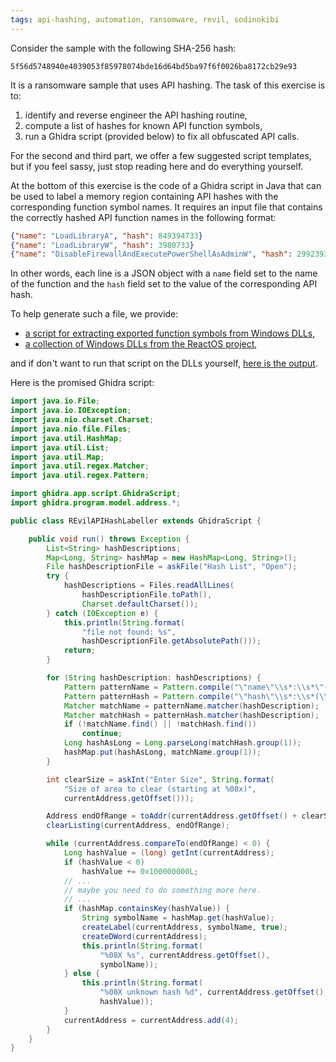 ```yaml
---
tags: api-hashing, automation, ransomware, revil, sodinokibi
---
```

Consider the sample with the following SHA-256 hash:
```
5f56d5748940e4039053f85978074bde16d64bd5ba97f6f0026ba8172cb29e93
```
It is a ransomware sample that uses API hashing. The task of this exercise is to:

1. identify and reverse engineer the API hashing routine,
2. compute a list of hashes for known API function symbols,
3. run a Ghidra script (provided below) to fix all obfuscated API calls.

For the second and third part, we offer a few suggested script templates, but if you feel sassy,
just stop reading here and do everything yourself.

At the bottom of this exercise is the code of a Ghidra script in Java that can be used to label a
memory region containing API hashes with the corresponding function symbol names. It requires an
input file that contains the correctly hashed API function names in the following format:
```json
{"name": "LoadLibraryA", "hash": 849394733}
{"name": "LoadLibraryW", "hash": 3980733}
{"name": "DisableFirewallAndExecutePowerShellAsAdminW", "hash": 299239333}
```
In other words, each line is a JSON object with a `name` field set to the name of the function and
the `hash` field set to the value of the corresponding API hash.

To help generate such a file, we provide:
- [a script for extracting exported function symbols from Windows DLLs][dlls-crawler],
- [a collection of Windows DLLs from the ReactOS project][dlls],

and if don't want to run that script on the DLLs yourself, [here is the output][dlls-crawled].

Here is the promised Ghidra script:
```java
import java.io.File;
import java.io.IOException;
import java.nio.charset.Charset;
import java.nio.file.Files;
import java.util.HashMap;
import java.util.List;
import java.util.Map;
import java.util.regex.Matcher;
import java.util.regex.Pattern;

import ghidra.app.script.GhidraScript;
import ghidra.program.model.address.*;

public class REvilAPIHashLabeller extends GhidraScript {

	public void run() throws Exception {
		List<String> hashDescriptions;
		Map<Long, String> hashMap = new HashMap<Long, String>();
		File hashDescriptionFile = askFile("Hash List", "Open");
		try {
			hashDescriptions = Files.readAllLines(
				hashDescriptionFile.toPath(),
				Charset.defaultCharset());
		} catch (IOException e) {
			this.println(String.format(
				"file not found: %s",
				hashDescriptionFile.getAbsolutePath()));
			return;
		}

		for (String hashDescription: hashDescriptions) {
			Pattern patternName = Pattern.compile("\"name\"\\s*:\\s*\"(\\w*?)\"");
			Pattern patternHash = Pattern.compile("\"hash\"\\s*:\\s*(\\d+)");
			Matcher matchName = patternName.matcher(hashDescription);
			Matcher matchHash = patternHash.matcher(hashDescription);
			if (!matchName.find() || !matchHash.find())
				continue;
			Long hashAsLong = Long.parseLong(matchHash.group(1));
			hashMap.put(hashAsLong, matchName.group(1));
		}

		int clearSize = askInt("Enter Size", String.format(
			"Size of area to clear (starting at %08x)",
			currentAddress.getOffset()));

		Address endOfRange = toAddr(currentAddress.getOffset() + clearSize);
		clearListing(currentAddress, endOfRange);

		while (currentAddress.compareTo(endOfRange) < 0) {
			Long hashValue = (long) getInt(currentAddress);
			if (hashValue < 0)
				hashValue += 0x100000000L;
			// ...
            // maybe you need to do something more here.
            // ...
			if (hashMap.containsKey(hashValue)) {
				String symbolName = hashMap.get(hashValue);
				createLabel(currentAddress, symbolName, true);
				createDWord(currentAddress);
				this.println(String.format(
					"%08X %s", currentAddress.getOffset(),
					symbolName));
			} else {
				this.println(String.format(
					"%08X unknown hash %d", currentAddress.getOffset(),
					hashValue));
			}
			currentAddress = currentAddress.add(4);
		}
	}
}
```

[dlls]: https://mal.re/tmp/resources/react-os-dlls.zip
[dlls-crawler]: https://raw.githubusercontent.com/nullteilerfrei/reversing-class/master/scripts/python/get_pe_exports.py
[dlls-crawled]: https://raw.githubusercontent.com/nullteilerfrei/reversing-class/master/scripts/python/get_pe_exports.json